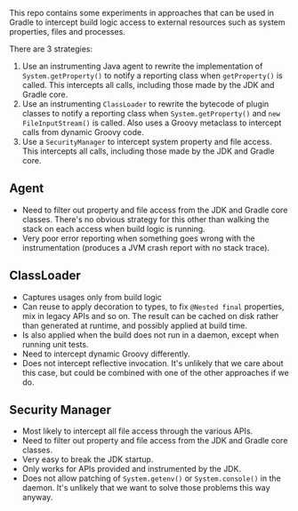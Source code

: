 This repo contains some experiments in approaches that can be used in Gradle to intercept build logic access to 
external resources such as system properties, files and processes.

There are 3 strategies:

1. Use an instrumenting Java agent to rewrite the implementation of `System.getProperty()` to notify a reporting class when `getProperty()` is called.
This intercepts all calls, including those made by the JDK and Gradle core.
2. Use an instrumenting `ClassLoader` to rewrite the bytecode of plugin classes to notify a reporting class when `System.getProperty()` and `new FileInputStream()` is called.
Also uses a Groovy metaclass to intercept calls from dynamic Groovy code.
3. Use a `SecurityManager` to intercept system property and file access. This intercepts all calls, including those made by the JDK and Gradle core.

Agent
-----
- Need to filter out property and file access from the JDK and Gradle core classes. There's no obvious strategy for this other than walking the stack on each access when build logic is running.
- Very poor error reporting when something goes wrong with the instrumentation (produces a JVM crash report with no stack trace).

ClassLoader
----
- Captures usages only from build logic
- Can reuse to apply decoration to types, to fix `@Nested final` properties, mix in legacy APIs and so on. The result can be cached on disk rather than generated at runtime, and possibly applied at build time.
- Is also applied when the build does not run in a daemon, except when running unit tests. 
- Need to intercept dynamic Groovy differently.
- Does not intercept reflective invocation. It's unlikely that we care about this case, but could be combined with one of the other approaches if we do.

Security Manager
----
- Most likely to intercept all file access through the various APIs.
- Need to filter out property and file access from the JDK and Gradle core classes.
- Very easy to break the JDK startup.
- Only works for APIs provided and instrumented by the JDK.
- Does not allow patching of `System.getenv()` or `System.console()` in the daemon. It's unlikely that we want to solve those problems this way anyway.

